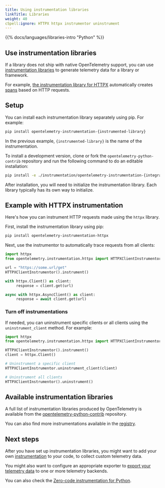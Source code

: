 ```yaml
---
title: Using instrumentation libraries
linkTitle: Libraries
weight: 40
cSpell:ignore: HTTPX httpx instrumentor uninstrument
---
```


{{% docs/languages/libraries-intro "Python" %}}

## Use instrumentation libraries

If a library does not ship with native OpenTelemetry support, you can use
[instrumentation libraries](/docs/specs/otel/glossary/#instrumentation-library)
to generate telemetry data for a library or framework.

For example,
[the instrumentation library for HTTPX](https://pypi.org/project/opentelemetry-instrumentation-httpx/)
automatically creates [spans](/docs/concepts/signals/traces/#spans) based on
HTTP requests.

## Setup

You can install each instrumentation library separately using pip. For example:

```sh
pip install opentelemetry-instrumentation-{instrumented-library}
```

In the previous example, `{instrumented-library}` is the name of the
instrumentation.

To install a development version, clone or fork the
`opentelemetry-python-contrib` repository and run the following command to do an
editable installation:

```sh
pip install -e ./instrumentation/opentelemetry-instrumentation-{integration}
```

After installation, you will need to initialize the instrumentation library.
Each library typically has its own way to initialize.

## Example with HTTPX instrumentation

Here's how you can instrument HTTP requests made using the `httpx` library.

First, install the instrumentation library using pip:

```sh
pip install opentelemetry-instrumentation-httpx
```

Next, use the instrumentor to automatically trace requests from all clients:

```python
import httpx
from opentelemetry.instrumentation.httpx import HTTPXClientInstrumentor

url = "https://some.url/get"
HTTPXClientInstrumentor().instrument()

with httpx.Client() as client:
     response = client.get(url)

async with httpx.AsyncClient() as client:
     response = await client.get(url)
```

### Turn off instrumentations

If needed, you can uninstrument specific clients or all clients using the
`uninstrument_client` method. For example:

```python
import httpx
from opentelemetry.instrumentation.httpx import HTTPXClientInstrumentor

HTTPXClientInstrumentor().instrument()
client = httpx.Client()

# Uninstrument a specific client
HTTPXClientInstrumentor.uninstrument_client(client)

# Uninstrument all clients
HTTPXClientInstrumentor().uninstrument()
```

## Available instrumentation libraries

A full list of instrumentation libraries produced by OpenTelemetry is available
from the [opentelemetry-python-contrib][] repository.

You can also find more instrumentations available in the
[registry](/ecosystem/registry/?language=python&component=instrumentation).

## Next steps

After you have set up instrumentation libraries, you might want to add your own
[instrumentation](/docs/languages/python/instrumentation) to your code, to
collect custom telemetry data.

You might also want to configure an appropriate exporter to
[export your telemetry data](/docs/languages/python/exporters) to one or more
telemetry backends.

You can also check the
[Zero-code instrumentation for Python](/docs/zero-code/python/).

[opentelemetry-python-contrib]:
  https://github.com/open-telemetry/opentelemetry-python-contrib/tree/main/instrumentation#readme
